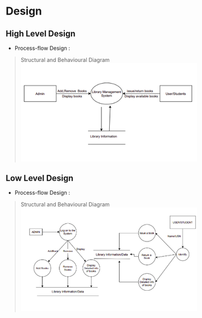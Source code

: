 # Design

## High Level Design 
* Process-flow Design :

>Structural and Behavioural Diagram
![HighLevelStructuralDiagram](https://github.com/manjunath-97/mini-project-ltts/blob/756f4c725b870a3caab093c1ae8cb8f4c6498f25/2_Design/MyHighLevelDesign.png)


## Low Level Design 
* Process-flow Design :

>Structural and Behavioural Diagram
![FeaturesLevelStructuralDiagram](https://github.com/manjunath-97/mini-project-ltts/blob/master/2_Design/LastLowLevelDisign99.png)


